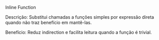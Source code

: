 Inline Function

Descrição: Substitui chamadas a funções simples por expressão direta quando não traz benefício em mantê-las.

Benefício: Reduz indirection e facilita leitura quando a função é trivial.
